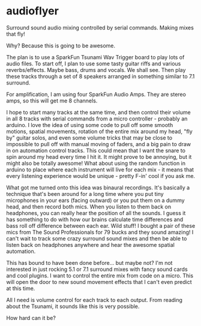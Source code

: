 # audioflyer
Surround sound audio mixing controlled by serial commands. Making mixes that fly!

Why? Because this is going to be awesome.

The plan is to use a SparkFun Tsunami Wav Trigger board to play lots of audio files. To start off, I plan to use some tasty guitar riffs and various reverbs/effects. Maybe bass, drums and vocals. We shall see. Then play these tracks through a set of 8 speakers arranged in something similar to 7.1 surround.

For amplification, I am using four SparkFun Audio Amps. They are stereo amps, so this will get me 8 channels.

I hope to start many tracks at the same time, and then control their volume in all 8 tracks with serial commands from a micro controller - probably an arduino. I love the idea of using some code to pull off some smooth motions, spatial movements, rotation of the entire mix around my head, "fly by" guitar solos, and even some volume tricks that may be close to impossible to pull off with manual moving of faders, and a big pain to draw in on automation control tracks. This could mean that I want the snare to spin around my head every time I hit it. It might prove to be annoying, but it might also be totally awesome! What about using the random function in arduino to place where each instrument will live for each mix - it means that every listening experience would be unique - pretty F-in' cool if you ask me.

What got me turned onto this idea was binaural recordings. It's basically a technique that's been around for a long time where you put tiny microphones in your ears (facing outward) or you put them on a dummy head, and then record both mics. When you listen to them back on headphones, you can really hear the position of all the sounds. I guess it has something to do with how our brains calculate time differences and bass roll off difference between each ear. Wild stuff! I bought a pair of these mics from The Sound Professionals for 79 bucks and they sound amazing! I can't wait to track some crazy surround sound mixes and then be able to listen back on headphones anywhere and hear the awesome spatial automation.

This has bound to have been done before... but maybe not? I'm not interested in just rocking 5.1 or 7.1 surround mixes with fancy sound cards and cool plugins. I want to control the entire mix from code on a micro. This will open the door to new sound movement effects that I can't even predict at this time.

All I need is volume control for each track to each output. From reading about the Tsunami, it sounds like this is very possible.

How hard can it be?
